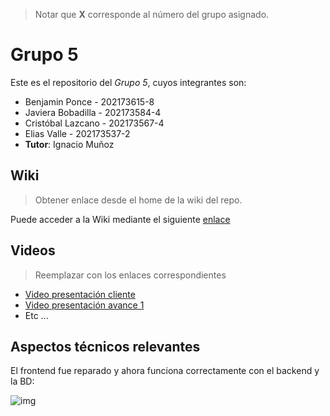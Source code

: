 > Notar que **X** corresponde al número del grupo asignado.

# Grupo 5

Este es el repositorio del *Grupo 5*, cuyos integrantes son:

* Benjamin Ponce - 202173615-8
* Javiera Bobadilla - 202173584-4
* Cristóbal Lazcano - 202173567-4
* Elias Valle - 202173537-2
* **Tutor**: Ignacio Muñoz

## Wiki

> Obtener enlace desde el home de la wiki del repo.

Puede acceder a la Wiki mediante el siguiente [enlace](https://github.com/Dullzen/GRUPO05-2024-PROYINF/wiki)

## Videos

> Reemplazar con los enlaces correspondientes

* [Video presentación cliente](https://www.youtube.com)
* [Video presentación avance 1](https://www.youtube.com/)
* Etc ...

## Aspectos técnicos relevantes

El frontend fue reparado y ahora funciona correctamente con el backend y la BD:

![img](https://github.com/Dullzen/GRUPO05-2024-PROYINF/assets/165406695/79dd1743-693f-4c94-b15e-4566a14f2d6a)
